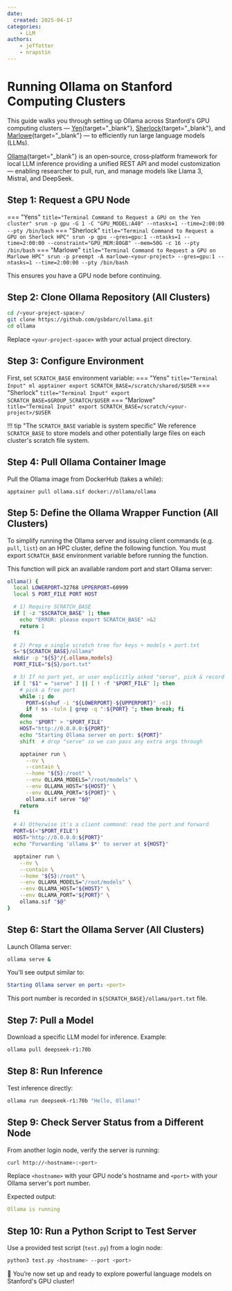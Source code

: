 ```yaml
---
date:
  created: 2025-04-17
categories:
    - LLM
authors:
    - jeffotter 
    - nrapstin
---
```


# Running Ollama on Stanford Computing Clusters
 
This guide walks you through setting up Ollama across Stanford's GPU computing clusters — [Yen](/_getting_started/yen-servers){target="_blank"}, [Sherlock](/_user_guide/sherlock){target="_blank"}, and [Marlowe](https://docs.marlowe.stanford.edu/){target="_blank"} — to efficiently run large language models (LLMs).

<!-- more -->

[Ollama](https://ollama.com){target="_blank"} is an open‑source, cross‑platform framework for local LLM inference providing a unified REST API and model customization — enabling researcher to pull, run, and manage models like Llama 3, Mistral, and DeepSeek.

## Step 1: Request a GPU Node
=== "Yens"
    ``` title="Terminal Command to Request a GPU on the Yen cluster"
    srun -p gpu -G 1 -C "GPU_MODEL:A40" --ntasks=1 --time=2:00:00 --pty /bin/bash
    ```
=== "Sherlock"
    ``` title="Terminal Command to Request a GPU on Sherlock HPC"
    srun -p gpu --gres=gpu:1 --ntasks=1 --time=2:00:00 --constraint="GPU_MEM:80GB" --mem=50G -c 16 --pty /bin/bash
    ```
=== "Marlowe"
    ``` title="Terminal Command to Request a GPU on Marlowe HPC"
    srun -p preempt -A marlowe-<your-project> --gres=gpu:1 --ntasks=1 --time=2:00:00 --pty /bin/bash
    ```


This ensures you have a GPU node before continuing.



## Step 2: Clone Ollama Repository (All Clusters)
```bash title="Clone This Repo"
cd /<your-project-space>/
git clone https://github.com/gsbdarc/ollama.git
cd ollama
```
Replace `<your-project-space>` with your actual project directory.

## Step 3: Configure Environment

First, set `SCRATCH_BASE` environment variable:
=== "Yens"
    ``` title="Terminal Input"
    ml apptainer
    export SCRATCH_BASE=/scratch/shared/$USER
    ```
=== "Sherlock"
    ``` title="Terminal Input"
    export SCRATCH_BASE=$GROUP_SCRATCH/$USER
    ```
=== "Marlowe"    
    ``` title="Terminal Input"
    export SCRATCH_BASE=/scratch/<your-project>/$USER
    ```

!!! tip "The `SCRATCH_BASE` variable is system specific"
    We reference `SCRATCH_BASE` to store models and other potentially large files on each cluster's scratch file system.


## Step 4: Pull Ollama Container Image
Pull the Ollama image from DockerHub (takes a while):
``` title="Download Ollama Container Image"
apptainer pull ollama.sif docker://ollama/ollama
```

## Step 5: Define the Ollama Wrapper Function (All Clusters)
To simplify running the Ollama server and issuing client commands (e.g. `pull`, `list`) on an HPC cluster, define the following function. You must export `SCRATCH_BASE` environment variable before running the function. 

This function will pick an available random port and start Ollama server:
```bash title="Terminal Input"
ollama() {
  local LOWERPORT=32768 UPPERPORT=60999
  local S PORT_FILE PORT HOST

  # 1) Require SCRATCH_BASE
  if [ -z "$SCRATCH_BASE" ]; then
    echo "ERROR: please export SCRATCH_BASE" >&2
    return 1
  fi

  # 2) Prep a single scratch tree for keys + models + port.txt
  S="${SCRATCH_BASE}/ollama"
  mkdir -p "${S}"/{.ollama,models}
  PORT_FILE="${S}/port.txt"

  # 3) If no port yet, or user explicitly asked "serve", pick & record one
  if [ "$1" = "serve" ] || [ ! -f "$PORT_FILE" ]; then
    # pick a free port
    while :; do
      PORT=$(shuf -i "${LOWERPORT}-${UPPERPORT}" -n1)
      if ! ss -tuln | grep -q ":${PORT} "; then break; fi
    done
    echo "$PORT" > "$PORT_FILE"
    HOST="http://0.0.0.0:${PORT}"
    echo "Starting Ollama server on port: ${PORT}"
    shift  # drop "serve" so we can pass any extra args through

    apptainer run \
      --nv \
      --contain \
      --home "${S}:/root" \
      --env OLLAMA_MODELS="/root/models" \
      --env OLLAMA_HOST="${HOST}" \
      --env OLLAMA_PORT="${PORT}" \
      ollama.sif serve "$@"
    return
  fi

  # 4) Otherwise it's a client command: read the port and forward
  PORT=$(<"$PORT_FILE")
  HOST="http://0.0.0.0:${PORT}"
  echo "Forwarding 'ollama $*' to server at ${HOST}"

  apptainer run \
    --nv \
    --contain \
    --home "${S}:/root" \
    --env OLLAMA_MODELS="/root/models" \
    --env OLLAMA_HOST="${HOST}" \
    --env OLLAMA_PORT="${PORT}" \
    ollama.sif "$@"
}

```

## Step 6: Start the Ollama Server (All Clusters)
Launch Ollama server:
```bash title="Start Ollama Server on GPU node"
ollama serve &
```
You'll see output similar to:

```{.yaml .no-copy title="Terminal Output"}
Starting Ollama server on port: <port>
```

This port number is recorded in `${SCRATCH_BASE}/ollama/port.txt` file.

## Step 7: Pull a Model
Download a specific LLM model for inference. Example:
```bash title="Terminal Input"
ollama pull deepseek-r1:70b
```

## Step 8: Run Inference
Test inference directly:
```bash title="Terminal Input"
ollama run deepseek-r1:70b "Hello, Ollama!"
```

## Step 9: Check Server Status from a Different Node
From another login node, verify the server is running:
```bash title="Terminal Input From Login Node"
curl http://<hostname>:<port>
```
Replace `<hostname>` with your GPU node's hostname and `<port>` with your Ollama server's port number.

Expected output:
```{.yaml .no-copy title="Terminal Output"}
Ollama is running
```

## Step 10: Run a Python Script to Test Server
Use a provided test script (`test.py`) from a login node:
```bash title="Terminal Input From Login Node"
python3 test.py <hostname> --port <port>
```

🚀 You’re now set up and ready to explore powerful language models on Stanford's GPU cluster!

